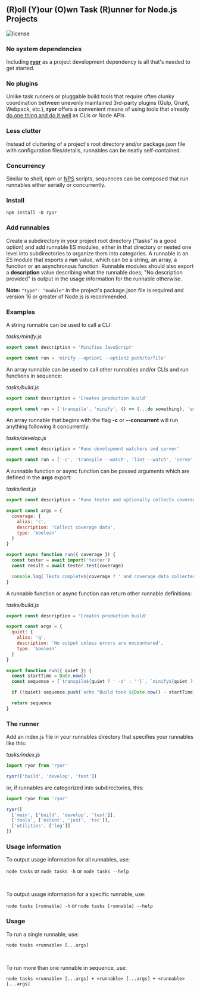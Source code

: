## (R)oll (Y)our (O)wn Task (R)unner for Node.js Projects

![license](https://img.shields.io/badge/License-MIT-green.svg)

### No system dependencies

Including **[ryor](https://www.npmjs.com/package/ryor)** as a project development dependency is all that's needed to get started.

### No plugins

Unlike task runners or pluggable build tools that require often clunky coordination between unevenly maintained 3rd-party plugins (Gulp, Grunt, Webpack, etc.), **ryor** offers a convenient means of using tools that already [do one thing and do it well](https://en.wikipedia.org/wiki/Unix_philosophy) as CLIs or Node APIs.

### Less clutter

Instead of cluttering of a project's root directory and/or package.json file with configuration files/details, runnables can be neatly self-contained.

### Concurrency

Similar to shell, npm or [NPS](https://www.npmjs.com/package/nps) scripts, sequences can be composed that run runnables either serially or concurrently.

### Install

`npm install -D ryor`

### Add runnables

Create a subdirectory in your project root directory ("tasks" is a good option) and add runnable ES modules, either in that directory or nested one level into subdirectories to organize them into categories. A runnable is an ES module that exports a **run** value, which can be a string, an array, a function or an asynchronous function. Runnable modules should also export a **description** value describing what the runnable does; "No description provided" is output in the usage information for the runnable otherwise.

**Note:** `"type": "module"` in the project's package.json file is required and version 16 or greater of Node.js is recommended.

### Examples

A string runnable can be used to call a CLI:

_tasks/minify.js_

```js
export const description = 'Minifies JavaScript'

export const run = 'minify --option1 --option2 path/to/file'
```

An array runnable can be used to call other runnables and/or CLIs and run functions in sequence:

_tasks/build.js_

```js
export const description = 'Creates production build'

export const run = ['transpile', 'minify', () => (...do something), 'echo "Done."',]
```

An array runnable that begins with the flag **-c** or **--concurrent** will run anything following it concurrently:

_tasks/develop.js_

```js
export const description = 'Runs development watchers and server'

export const run = ['-c', 'transpile --watch', 'lint --watch', 'serve', () => (...start some process for development)]
```

A runnable function or async function can be passed arguments which are defined in the **args** export:

_tasks/test.js_

```js
export const description = 'Runs tester and optionally collects coverage information'

export const args = {
  coverage: {
    alias: 'c',
    description: 'Collect coverage data',
    type: 'boolean'
  }
}

export async function run({ coverage }) {
  const tester = await import('tester')
  const result = await tester.test(coverage)

  console.log(`Tests complete${coverage ? ' and coverage data collected' : ''}`)
}
```

A runnable function or async function can return other runnable definitions:

_tasks/build.js_

```js
export const description = 'Creates production build'

export const args = {
  quiet: {
    alias: 'q',
    description: 'No output unless errors are encountered',
    type: 'boolean'
  }
}

export function run({ quiet }) {
  const startTime = Date.now()
  const sequence = [`transpile${quiet ? ' -d' : ''}`, `minify${quiet ? ' -d' : ''}`]

  if (!quiet) sequence.push(`echo "Build took ${Date.now() - startTime}ms."`)

  return sequence
}
```

### The runner

Add an index.js file in your runnables directory that specifies your runnables like this:

_tasks/index.js_

```js
import ryor from 'ryor'

ryor(['build', 'develop', 'test'])
```

or, if runnables are categorized into subdirectories, this:

```js
import ryor from 'ryor'

ryor([
  ['main', ['build', 'develop', 'test']],
  ['tools', ['eslint', 'jest', 'tsc']],
  ['utilities', ['log']]
])
```

### Usage information

To output usage information for all runnables, use:

`node tasks` or `node tasks -h` or `node tasks --help`

<br />

To output usage information for a specific runnable, use:

`node tasks [runnable] -h` or `node tasks [runnable] --help`

### Usage

To run a single runnable, use:

`node tasks <runnable> [...args]`

<br />

To run more than one runnable in sequence, use:

`node tasks <runnable> [...args] + <runnable> [...args] + <runnable> [...args]`
